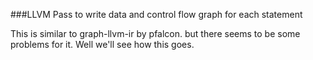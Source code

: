 ###LLVM Pass to write data and control flow graph for each statement

This is similar to graph-llvm-ir by pfalcon. but there seems to be some problems for it.
Well we'll see how this goes.

